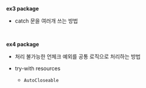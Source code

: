 **ex3 package**
- catch 문을 여러개 쓰는 방법
<br>

**ex4 package**
- 처리 불가능한 언체크 예외를 공통 로직으로 처리하는 방법

- try-with resources
  - `AutoCloseable`
